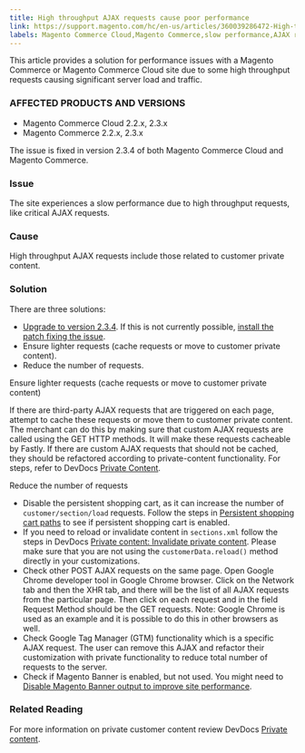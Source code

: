 ```yaml
---
title: High throughput AJAX requests cause poor performance
link: https://support.magento.com/hc/en-us/articles/360039286472-High-throughput-AJAX-requests-cause-poor-performance
labels: Magento Commerce Cloud,Magento Commerce,slow performance,AJAX requests,high throughput,2.3.x,2.2.x,how to
---
```


This article provides a solution for performance issues with a Magento Commerce or Magento Commerce Cloud site due to some high throughput requests causing significant server load and traffic. 

### AFFECTED PRODUCTS AND VERSIONS 

* Magento Commerce Cloud 2.2.x, 2.3.x
* Magento Commerce 2.2.x, 2.3.x

<p class="info">The issue is fixed in version 2.3.4 of both Magento Commerce Cloud and Magento Commerce.</p>

### Issue

The site experiences a slow performance due to high throughput requests, like critical AJAX requests.

### Cause

High throughput AJAX requests include those related to customer private content. 

### Solution

There are three solutions:

* [Upgrade to version 2.3.4](https://devdocs.magento.com/cloud/project/project-upgrade.html). If this is not currently possible, [install the patch fixing the issue](https://support.magento.com/hc/en-us/articles/360041095391-Performance-issues-caused-by-excessive-Ajax-requests-). 
* Ensure lighter requests (cache requests or move to customer private content).
* Reduce the number of requests.

Ensure lighter requests (cache requests or move to customer private content)

If there are third-party AJAX requests that are triggered on each page, attempt to cache these requests or move them to customer private content. The merchant can do this by making sure that custom AJAX requests are called using the GET HTTP methods. It will make these requests cacheable by Fastly. If there are custom AJAX requests that should not be cached, they should be refactored according to private-content functionality. For steps, refer to DevDocs [Private Content](https://devdocs.magento.com/guides/v2.3/extension-dev-guide/cache/page-caching/private-content.html). 

Reduce the number of requests

* Disable the persistent shopping cart, as it can increase the number of `` customer/section/load `` requests. Follow the steps in [Persistent shopping cart paths](https://devdocs.magento.com/guides/v2.3/config-guide/prod/config-reference-most.html#persistent-shopping-cart-paths) to see if persistent shopping cart is enabled.
* If you need to reload or invalidate content in `` sections.xml `` follow the steps in DevDocs [Private content: Invalidate private content](https://devdocs.magento.com/guides/v2.3/extension-dev-guide/cache/page-caching/private-content.html#invalidate-private-content). Please make sure that you are not using the `` customerData.reload() `` method directly in your customizations. 
* Check other POST AJAX requests on the same page. Open Google Chrome developer tool in Google Chrome browser. Click on the Network tab and then the XHR tab, and there will be the list of all AJAX requests from the particular page. Then click on each request and in the field Request Method should be the GET requests. Note: Google Chrome is used as an example and it is possible to do this in other browsers as well. 
* Check Google Tag Manager (GTM) functionality which is a specific AJAX request. The user can remove this AJAX and refactor their customization with private functionality to reduce total number of requests to the server. 
* Check if Magento Banner is enabled, but not used. You might need to [Disable Magento Banner output to improve site performance](https://support.magento.com/hc/en-us/articles/360035285852). 

### Related Reading

For more information on private customer content review DevDocs [Private content](https://devdocs.magento.com/guides/v2.3/extension-dev-guide/cache/page-caching/private-content.html?itm_source=devdocs&amp;itm_medium=search_page&amp;itm_campaign=federated_search&amp;itm_term=ajax%20requests).
